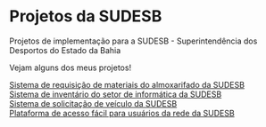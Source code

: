 # Projetos da SUDESB

Projetos de implementação para a SUDESB - Superintendência dos Desportos do Estado da Bahia
 
Vejam alguns dos meus projetos!

<a href="https://lucas-lion.github.io/Projetos-SUDESB/PROJECTS/ALMOXARIFADO/index.html">Sistema de requisição de materiais do almoxarifado da SUDESB</a> <br>
<a href="https://lucas-lion.github.io/Projetos-SUDESB/PROJECTS/INVENTÁRIO%20TI/index.html">Sistema de inventário do setor de informática da SUDESB</a> <br>
<a href="https://lucas-lion.github.io/Projetos-SUDESB/PROJECTS/TRANSPORTE/index.html">Sistema de solicitação de veículo da SUDESB</a> <br>
<a href="https://lucas-lion.github.io/Projetos-SUDESB/PROJECTS/PLATAFORMA/index.html">Plataforma de acesso fácil para usuários da rede da SUDESB</a> <br>
